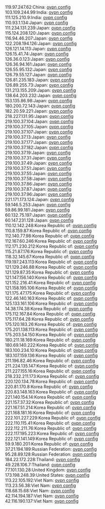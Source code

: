 119.97.247.62:China: [ovpn config](vpn/119_97_247_62.ovpn)  
103.109.244.99:India: [ovpn config](vpn/103_109_244_99.ovpn)  
111.125.210.9:India: [ovpn config](vpn/111_125_210_9.ovpn)  
110.93.1.134:Japan: [ovpn config](vpn/110_93_1_134.ovpn)  
111.234.131.239:Japan: [ovpn config](vpn/111_234_131_239.ovpn)  
115.124.208.120:Japan: [ovpn config](vpn/115_124_208_120.ovpn)  
116.94.46.207:Japan: [ovpn config](vpn/116_94_46_207.ovpn)  
122.208.194.126:Japan: [ovpn config](vpn/122_208_194_126.ovpn)  
126.121.14.113:Japan: [ovpn config](vpn/126_121_14_113.ovpn)  
126.15.41.74:Japan: [ovpn config](vpn/126_15_41_74.ovpn)  
126.36.0.123:Japan: [ovpn config](vpn/126_36_0_123.ovpn)  
126.36.94.161:Japan: [ovpn config](vpn/126_36_94_161.ovpn)  
126.55.95.132:Japan: [ovpn config](vpn/126_55_95_132.ovpn)  
126.79.55.127:Japan: [ovpn config](vpn/126_79_55_127.ovpn)  
126.81.235.183:Japan: [ovpn config](vpn/126_81_235_183.ovpn)  
126.89.255.73:Japan: [ovpn config](vpn/126_89_255_73.ovpn)  
131.213.155.209:Japan: [ovpn config](vpn/131_213_155_209.ovpn)  
138.64.203.232:Japan: [ovpn config](vpn/138_64_203_232.ovpn)  
153.135.86.98:Japan: [ovpn config](vpn/153_135_86_98.ovpn)  
180.200.72.143:Japan: [ovpn config](vpn/180_200_72_143.ovpn)  
182.20.59.221:Japan: [ovpn config](vpn/182_20_59_221.ovpn)  
218.227.131.95:Japan: [ovpn config](vpn/218_227_131_95.ovpn)  
219.100.37.104:Japan: [ovpn config](vpn/219_100_37_104.ovpn)  
219.100.37.105:Japan: [ovpn config](vpn/219_100_37_105.ovpn)  
219.100.37.107:Japan: [ovpn config](vpn/219_100_37_107.ovpn)  
219.100.37.13:Japan: [ovpn config](vpn/219_100_37_13.ovpn)  
219.100.37.177:Japan: [ovpn config](vpn/219_100_37_177.ovpn)  
219.100.37.182:Japan: [ovpn config](vpn/219_100_37_182.ovpn)  
219.100.37.19:Japan: [ovpn config](vpn/219_100_37_19.ovpn)  
219.100.37.31:Japan: [ovpn config](vpn/219_100_37_31.ovpn)  
219.100.37.49:Japan: [ovpn config](vpn/219_100_37_49.ovpn)  
219.100.37.51:Japan: [ovpn config](vpn/219_100_37_51.ovpn)  
219.100.37.55:Japan: [ovpn config](vpn/219_100_37_55.ovpn)  
219.100.37.58:Japan: [ovpn config](vpn/219_100_37_58.ovpn)  
219.100.37.86:Japan: [ovpn config](vpn/219_100_37_86.ovpn)  
219.100.37.87:Japan: [ovpn config](vpn/219_100_37_87.ovpn)  
219.100.37.96:Japan: [ovpn config](vpn/219_100_37_96.ovpn)  
221.171.173.124:Japan: [ovpn config](vpn/221_171_173_124.ovpn)  
59.146.5.253:Japan: [ovpn config](vpn/59_146_5_253.ovpn)  
59.86.99.181:Japan: [ovpn config](vpn/59_86_99_181.ovpn)  
60.132.75.197:Japan: [ovpn config](vpn/60_132_75_197.ovpn)  
60.147.231.128:Japan: [ovpn config](vpn/60_147_231_128.ovpn)  
110.12.142.248:Korea Republic of: [ovpn config](vpn/110_12_142_248.ovpn)  
110.8.159.87:Korea Republic of: [ovpn config](vpn/110_8_159_87.ovpn)  
112.140.77.98:Korea Republic of: [ovpn config](vpn/112_140_77_98.ovpn)  
112.167.60.246:Korea Republic of: [ovpn config](vpn/112_167_60_246.ovpn)  
112.171.230.212:Korea Republic of: [ovpn config](vpn/112_171_230_212.ovpn)  
115.21.87.176:Korea Republic of: [ovpn config](vpn/115_21_87_176.ovpn)  
118.32.145.67:Korea Republic of: [ovpn config](vpn/118_32_145_67.ovpn)  
119.197.243.113:Korea Republic of: [ovpn config](vpn/119_197_243_113.ovpn)  
121.129.246.88:Korea Republic of: [ovpn config](vpn/121_129_246_88.ovpn)  
121.129.87.35:Korea Republic of: [ovpn config](vpn/121_129_87_35.ovpn)  
121.147.156.140:Korea Republic of: [ovpn config](vpn/121_147_156_140.ovpn)  
121.152.216.41:Korea Republic of: [ovpn config](vpn/121_152_216_41.ovpn)  
121.158.195.106:Korea Republic of: [ovpn config](vpn/121_158_195_106.ovpn)  
121.175.47.175:Korea Republic of: [ovpn config](vpn/121_175_47_175.ovpn)  
122.46.140.163:Korea Republic of: [ovpn config](vpn/122_46_140_163.ovpn)  
125.133.161.106:Korea Republic of: [ovpn config](vpn/125_133_161_106.ovpn)  
14.38.174.38:Korea Republic of: [ovpn config](vpn/14_38_174_38.ovpn)  
175.112.167.84:Korea Republic of: [ovpn config](vpn/175_112_167_84.ovpn)  
175.117.64.28:Korea Republic of: [ovpn config](vpn/175_117_64_28.ovpn)  
175.120.183.26:Korea Republic of: [ovpn config](vpn/175_120_183_26.ovpn)  
175.201.138.113:Korea Republic of: [ovpn config](vpn/175_201_138_113.ovpn)  
175.203.54.150:Korea Republic of: [ovpn config](vpn/175_203_54_150.ovpn)  
180.211.18.169:Korea Republic of: [ovpn config](vpn/180_211_18_169.ovpn)  
180.69.140.222:Korea Republic of: [ovpn config](vpn/180_69_140_222.ovpn)  
183.100.234.10:Korea Republic of: [ovpn config](vpn/183_100_234_10.ovpn)  
183.107.159.136:Korea Republic of: [ovpn config](vpn/183_107_159_136.ovpn)  
211.196.82.46:Korea Republic of: [ovpn config](vpn/211_196_82_46.ovpn)  
211.224.135.147:Korea Republic of: [ovpn config](vpn/211_224_135_147.ovpn)  
211.227.155.16:Korea Republic of: [ovpn config](vpn/211_227_155_16.ovpn)  
218.232.211.173:Korea Republic of: [ovpn config](vpn/218_232_211_173.ovpn)  
220.120.134.78:Korea Republic of: [ovpn config](vpn/220_120_134_78.ovpn)  
220.81.170.8:Korea Republic of: [ovpn config](vpn/220_81_170_8.ovpn)  
220.83.148.163:Korea Republic of: [ovpn config](vpn/220_83_148_163.ovpn)  
221.140.154.14:Korea Republic of: [ovpn config](vpn/221_140_154_14.ovpn)  
221.157.37.32:Korea Republic of: [ovpn config](vpn/221_157_37_32.ovpn)  
221.167.51.214:Korea Republic of: [ovpn config](vpn/221_167_51_214.ovpn)  
221.168.181.16:Korea Republic of: [ovpn config](vpn/221_168_181_16.ovpn)  
222.101.227.229:Korea Republic of: [ovpn config](vpn/222_101_227_229.ovpn)  
222.110.115.41:Korea Republic of: [ovpn config](vpn/222_110_115_41.ovpn)  
222.112.211.76:Korea Republic of: [ovpn config](vpn/222_112_211_76.ovpn)  
222.117.195.223:Korea Republic of: [ovpn config](vpn/222_117_195_223.ovpn)  
222.121.141.149:Korea Republic of: [ovpn config](vpn/222_121_141_149.ovpn)  
59.9.180.201:Korea Republic of: [ovpn config](vpn/59_9_180_201.ovpn)  
37.21.194.189:Russian Federation: [ovpn config](vpn/37_21_194_189.ovpn)  
95.28.89.128:Russian Federation: [ovpn config](vpn/95_28_89_128.ovpn)  
184.22.172.228:Thailand: [ovpn config](vpn/184_22_172_228.ovpn)  
49.228.106.7:Thailand: [ovpn config](vpn/49_228_106_7.ovpn)  
77.101.130.28:United Kingdom: [ovpn config](vpn/77_101_130_28.ovpn)  
173.198.248.39:United States: [ovpn config](vpn/173_198_248_39.ovpn)  
113.22.105.192:Viet Nam: [ovpn config](vpn/113_22_105_192.ovpn)  
113.23.56.38:Viet Nam: [ovpn config](vpn/113_23_56_38.ovpn)  
118.68.15.68:Viet Nam: [ovpn config](vpn/118_68_15_68.ovpn)  
42.114.194.187:Viet Nam: [ovpn config](vpn/42_114_194_187.ovpn)  
42.116.190.137:Viet Nam: [ovpn config](vpn/42_116_190_137.ovpn)  
